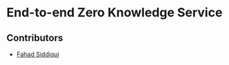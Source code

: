 # End-to-end Zero Knowledge Service

## Contributors

- [Fahad Siddiqui](https://github.com/fahadsiddiqui)
